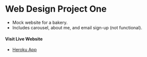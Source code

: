 # Web Design Project One

* Mock website for a bakery.
* Includes carousel, about me, and email sign-up (not functional).


 #### Visit Live Website
* [Heroku App](https://pastry-love.herokuapp.com/)

